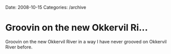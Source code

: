 Date: 2008-10-15
Categories: /archive

# Groovin on the new Okkervil Ri...

Groovin on the new Okkervil River in a way I have never grooved on Okkervil River before.
